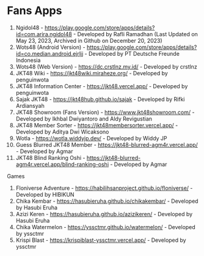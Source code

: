 # Fans Apps
1. Ngidol48 - <https://play.google.com/store/apps/details?id=com.arira.ngidol48> - Developed by Rafli Ramadhan (Last Updated on May 23, 2023, Archived in Github on December 20, 2023)
2. Wots48 (Android Version) - <https://play.google.com/store/apps/details?id=co.median.android.ejrljj> - Developed by PT Deutsche Freunde Indonesia
3. Wots48 (Web Version) - <https://dc.crstlnz.my.id/> - Developed by crstlnz
4. JKT48 Wiki - <https://jkt48wiki.miraheze.org/> - Developed by penguinwota
5. JKT48 Information Center - <https://jkt48.vercel.app/> - Developed by penguinwota
6. Sajak JKT48 - <https://jkt48hub.github.io/sajak> - Developed by Rifki Ardiansyah
7. JKT48 Showroom (Fans Version) - <https://www.jkt48showroom.com/> - Developed by Ikhbal Dwiyantoro and Aldy Revigustian
8. JKT48 Member Sorter - <https://jkt48membersorter.vercel.app/> - Developed by Aditya Dwi Wicaksono
9. Wotla - <https://wotla.widdyjp.dev/> - Developed by Widdy JP
10. Guess Blurred JKT48 Member - <https://jkt48-blurred-agm4r.vercel.app/> - Developed by Agmar
11. JKT48 Blind Ranking Oshi - <https://jkt48-blurred-agm4r.vercel.app/blind-ranking-oshi> - Developed by Agmar

Games
1. Floniverse Adventure - <https://habilihsanproject.github.io/floniverse/> - Developed by HIBIKUN
2. Chika Kembar - <https://hasubieruha.github.io/chikakembar/> - Developed by Hasubi Eruha
3. Azizi Keren - <https://hasubieruha.github.io/azizikeren/> - Developed by Hasubi Eruha
4. Chika Watermelon - <https://yssctmr.github.io/watermelon/> - Developed by yssctmr
5. Krispi Blast - <https://krispiblast-yssctmr.vercel.app/> - Developed by yssctmr

